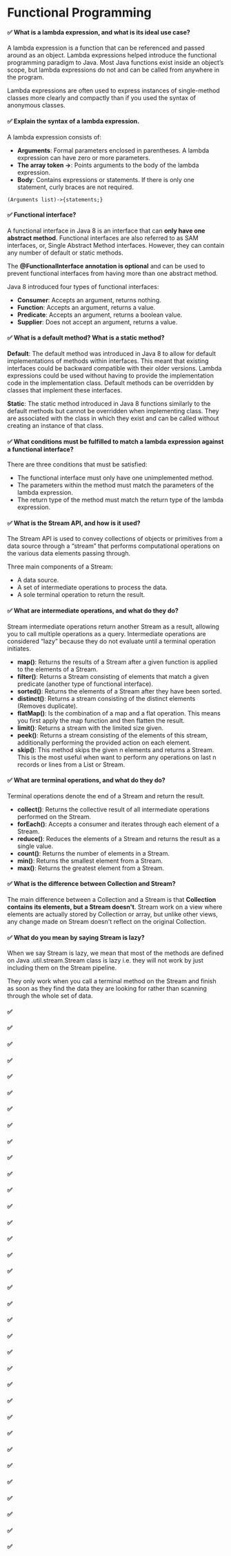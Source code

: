 # Functional Programming



#### ✅ What is a lambda expression, and what is its ideal use case?
A lambda expression is a function that can be referenced and passed around as an object. Lambda expressions helped introduce the functional programming paradigm to Java. Most Java functions exist inside an object’s scope, but lambda expressions do not and can be called from anywhere in the program.

Lambda expressions are often used to express instances of single-method classes more clearly and compactly than if you used the syntax of anonymous classes.



#### ✅ Explain the syntax of a lambda expression.
A lambda expression consists of:
  - **Arguments**: Formal parameters enclosed in parentheses. A lambda expression can have zero or more parameters.
  - **The array token ->**: Points arguments to the body of the lambda expression.
  - **Body**: Contains expressions or statements. If there is only one statement, curly braces are not required.

```(Arguments list)->{statements;}```


#### ✅ Functional interface?
A functional interface in Java 8 is an interface that can **only have one abstract method**. Functional interfaces are also referred to as SAM interfaces, or, Single Abstract Method interfaces. However, they can contain any number of default or static methods.
 
The **@FunctionalInterface annotation is optional** and can be used to prevent functional interfaces from having more than one abstract method.

Java 8 introduced four types of functional interfaces:
  - **Consumer**: Accepts an argument, returns nothing.
  - **Function**: Accepts an argument, returns a value.
  - **Predicate**: Accepts an argument, returns a boolean value.
  - **Supplier**: Does not accept an argument, returns a value.

#### ✅ What is a default method? What is a static method?
**Default**: The default method was introduced in Java 8 to allow for default implementations of methods within interfaces. This meant that existing interfaces could be backward compatible with their older versions. Lambda expressions could be used without having to provide the implementation code in the implementation class. Default methods can be overridden by classes that implement these interfaces.

**Static**: The static method introduced in Java 8 functions similarly to the default methods but cannot be overridden when implementing class. They are associated with the class in which they exist and can be called without creating an instance of that class.

#### ✅ What conditions must be fulfilled to match a lambda expression against a functional interface?
There are three conditions that must be satisfied:
  - The functional interface must only have one unimplemented method.
  - The parameters within the method must match the parameters of the lambda expression.
  - The return type of the method must match the return type of the lambda expression.


#### ✅ What is the Stream API, and how is it used?
The Stream API is used to convey collections of objects or primitives from a data source through a “stream” that performs computational operations on the various data elements passing through.

Three main components of a Stream:
  - A data source.
  - A set of intermediate operations to process the data.
  - A sole terminal operation to return the result.


#### ✅ What are intermediate operations, and what do they do?
Stream intermediate operations return another Stream as a result, allowing you to call multiple operations as a query. Intermediate operations are considered “lazy” because they do not evaluate until a terminal operation initiates.
  - **map()**: Returns the results of a Stream after a given function is applied to the elements of a Stream.
  - **filter()**: Returns a Stream consisting of elements that match a given predicate (another type of functional interface).
  - **sorted()**: Returns the elements of a Stream after they have been sorted.
  - **distinct()**: Returns a stream consisting of the distinct elements (Removes duplicate).
  - **flatMap()**: Is the combination of a map and a flat operation. This means you first apply the map function and then flatten the result. 
  - **limit()**: Returns a stream with the limited size given.
  - **peek()**: Returns a stream consisting of the elements of this stream, additionally performing the provided action on each element.
  - **skip()**: This method skips the given n elements and returns a Stream. This is the most useful when want to perform any operations on last n records or lines from a List or Stream.

#### ✅ What are terminal operations, and what do they do?
Terminal operations denote the end of a Stream and return the result.
  - **collect()**: Returns the collective result of all intermediate operations performed on the Stream.
  - **forEach()**: Accepts a consumer and iterates through each element of a Stream.
  - **reduce()**: Reduces the elements of a Stream and returns the result as a single value.
  - **count()**: Returns the number of elements in a Stream.
  - **min()**: Returns the smallest element from a Stream.
  - **max()**: Returns the greatest element from a Stream.


#### ✅ What is the difference between Collection and Stream?
The main difference between a Collection and a Stream is that **Collection contains its elements, but a Stream doesn't**. Stream work on a view where elements are actually stored by Collection or array, but unlike other views, any change made on Stream doesn't reflect on the original Collection.


#### ✅ What do you mean by saying Stream is lazy?
When we say Stream is lazy, we mean that most of the methods are defined on Java .util.stream.Stream class is lazy i.e. they will not work by just including them on the Stream pipeline.

They only work when you call a terminal method on the Stream and finish as soon as they find the data they are looking for rather than scanning through the whole set of data.

#### ✅ 
#### ✅ 
#### ✅ 
#### ✅ 
#### ✅ 
#### ✅ 
#### ✅ 
#### ✅ 
#### ✅ 
#### ✅ 
#### ✅ 
#### ✅ 
#### ✅ 
#### ✅ 
#### ✅ 
#### ✅ 
#### ✅ 
#### ✅ 
#### ✅ 
#### ✅ 
#### ✅ 
#### ✅ 
#### ✅ 
#### ✅ 
#### ✅ 
#### ✅ 
#### ✅ 
#### ✅ 
#### ✅ 
#### ✅ 
#### ✅ 
#### ✅ 
#### ✅ 
#### ✅ 
